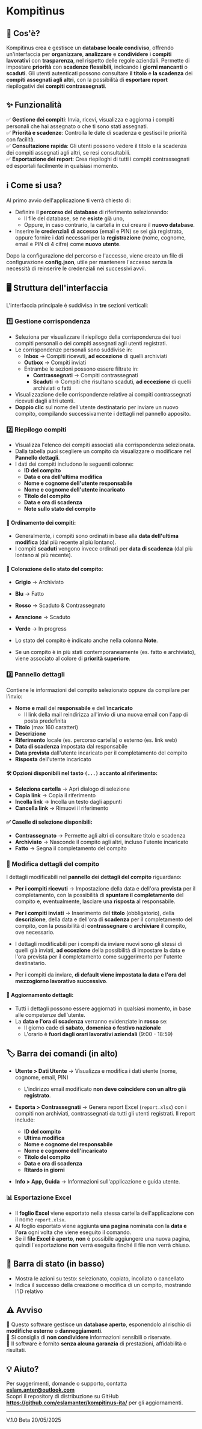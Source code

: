 # Kompitìnus

## 📌 Cos'è?
Kompitìnus crea e gestisce un **database locale condiviso**, offrendo un'interfaccia per **organizzare**, **analizzare** e **condividere** i **compiti lavorativi** con **trasparenza**, nel rispetto delle regole aziendali. Permette di impostare **priorità** con **scadenze flessibili**, indicando i **giorni mancanti** o **scaduti**. Gli utenti autenticati possono consultare **il titolo** e **la scadenza** dei **compiti assegnati agli altri**, con la possibilità di **esportare report** riepilogativi dei **compiti contrassegnati**.  

## ✨ Funzionalità
✅ **Gestione dei compiti**: Invia, ricevi, visualizza e aggiorna i compiti personali che hai assegnato o che ti sono stati assegnati.  
✅ **Priorità e scadenze**: Controlla le date di scadenza e gestisci le priorità con facilità.  
✅ **Consultazione rapida**: Gli utenti possono vedere il titolo e la scadenza dei compiti assegnati agli altri, se resi consultabili.  
✅ **Esportazione dei report**: Crea riepiloghi di tutti i compiti contrassegnati ed esportali facilmente in qualsiasi momento.  

## ℹ️ Come si usa?
Al primo avvio dell'applicazione ti verrà chiesto di:

- Definire il **percorso del database** di riferimento selezionando:  
  - Il file del database, se ne **esiste** già uno,  
  - Oppure, in caso contrario, la cartella in cui creare il **nuovo database**.     
- Inserire le **credenziali di accesso** (email e PIN) se sei già registrato, oppure fornire i dati necessari per la **registrazione** (nome, cognome, email e PIN di 4 cifre) come **nuovo utente**.

Dopo la configurazione del percorso e l'accesso, viene creato un file di configurazione **config.json**, utile per mantenere l'accesso senza la necessità di reinserire le credenziali nei successivi avvii.

## 🖥 Struttura dell'interfaccia
L'interfaccia principale è suddivisa in **tre** sezioni verticali:

### 1️⃣ Gestione corrispondenza
- Seleziona per visualizzare il riepilogo della corrispondenza dei tuoi compiti personali o dei compiti assegnati agli utenti registrati.
- Le corrispondenze personali sono suddivise in:
  - **Inbox** → Compiti ricevuti, **ad eccezione** di quelli archiviati
  - **Outbox** → Compiti inviati
  - Entrambe le sezioni possono essere filtrate in:
    - **Contrassegnati** → Compiti contrassegnati
    - **Scaduti** → Compiti che risultano scaduti, **ad eccezione** di quelli archiviati o fatti
- Visualizzazione delle corrispondenze relative ai compiti contrassegnati ricevuti dagli altri utenti.
- **Doppio clic** sul nome dell'utente destinatario per inviare un nuovo compito, compilando successivamente i dettagli nel pannello apposito.

### 2️⃣ Riepilogo compiti
- Visualizza l'elenco dei compiti associati alla corrispondenza selezionata.
- Dalla tabella puoi scegliere un compito da visualizzare o modificare nel **Pannello dettagli**.
- I dati dei compiti includono le seguenti colonne:
  - **ID del compito**
  - **Data e ora dell'ultima modifica**
  - **Nome e cognome dell'utente responsabile**
  - **Nome e cognome dell'utente incaricato**
  - **Titolo del compito**
  - **Data e ora di scadenza**
  - **Note sullo stato del compito**

#### 📌 Ordinamento dei compiti:
- Generalmente, i compiti sono ordinati in base alla **data dell'ultima modifica** (dal più recente al più lontano).
- I compiti **scaduti** vengono invece ordinati per **data di scadenza** (dal più lontano al più recente).

#### 🎨 Colorazione dello stato del compito:
- **Grigio** → Archiviato
- **Blu** → Fatto
- **Rosso** → Scaduto & Contrassegnato
- **Arancione** → Scaduto
- **Verde** → In progress

- Lo stato del compito è indicato anche nella colonna **Note**.
- Se un compito è in più stati contemporaneamente (es. fatto e archiviato), viene associato al colore di **priorità superiore**.

### 3️⃣ Pannello dettagli  
Contiene le informazioni del compito selezionato oppure da compilare per l'invio:  
- **Nome e mail** del **responsabile** e dell'**incaricato**
  - Il link della mail reindirizza all'invio di una nuova email con l'app di posta predefinita  
- **Titolo** (max 160 caratteri)  
- **Descrizione**  
- **Riferimento** locale (es. percorso cartella) o esterno (es. link web)  
- **Data di scadenza** impostata dal responsabile  
- **Data prevista** dall'utente incaricato per il completamento del compito   
- **Risposta** dell'utente incaricato  

#### 🛠 Opzioni disponibili nel tasto `(...)` accanto al riferimento:
- **Seleziona cartella** → Apri dialogo di selezione
- **Copia link** → Copia il riferimento
- **Incolla link** → Incolla un testo dagli appunti
- **Cancella link** → Rimuovi il riferimento

#### ✅ Caselle di selezione disponibili:
- **Contrassegnato** → Permette agli altri di consultare titolo e scadenza
- **Archiviato** → Nasconde il compito agli altri, incluso l'utente incaricato
- **Fatto** → Segna il completamento del compito

### 🔧 Modifica dettagli del compito  

I dettagli modificabili nel **pannello dei dettagli del compito** riguardano:  

- **Per i compiti ricevuti** → Impostazione della data e dell'ora **prevista** per il completamento, con la possibilità di **spuntare il completamento** del compito e, eventualmente, lasciare una **risposta** al responsabile.  

- **Per i compiti inviati** → Inserimento del **titolo** (obbligatorio), della **descrizione**, della data e dell'ora di **scadenza** per il completamento del compito, con la possibilità di **contrassegnare** o **archiviare** il compito, ove necessario.  

- I dettagli modificabili per i compiti da inviare nuovi sono gli stessi di quelli già inviati, **ad eccezione** della possibilità di impostare la data e l'ora prevista per il completamento come suggerimento per l'utente destinatario.
- Per i compiti da inviare, **di default viene impostata la data e l'ora del mezzogiorno lavorativo successivo**.

#### 🔄 Aggiornamento dettagli:
- Tutti i dettagli possono essere aggiornati in qualsiasi momento, in base alle competenze dell'utente.
- La **data e l'ora di scadenza** verranno evidenziate in **rosso** se:
  - Il giorno cade di **sabato, domenica o festivo nazionale**
  - L'orario è **fuori dagli orari lavorativi aziendali** (9:00 - 18:59)

## 🏷 Barra dei comandi (in alto)
- **Utente > Dati Utente** → Visualizza e modifica i dati utente (nome, cognome, email, PIN)
  - L'indirizzo email modificato **non deve coincidere con un altro già registrato**.
  
- **Esporta > Contrassegnati** → Genera report Excel (`report.xlsx`) con i compiti non archiviati, contrassegnati da tutti gli utenti registrati. Il report include:
  - **ID del compito**
  - **Ultima modifica**
  - **Nome e cognome del responsabile**
  - **Nome e cognome dell'incaricato**
  - **Titolo del compito**
  - **Data e ora di scadenza**
  - **Ritardo in giorni**

- **Info > App, Guida** → Informazioni sull'applicazione e guida utente.

### 📊 Esportazione Excel
- Il **foglio Excel** viene esportato nella stessa cartella dell'applicazione con il nome `report.xlsx`.  
- Al foglio esportato viene aggiunta **una pagina** nominata con la **data e l'ora** ogni volta che viene eseguito il comando.  
- Se il **file Excel è aperto**, **non** è possibile aggiungere una nuova pagina, quindi l'esportazione **non** verrà eseguita finché il file non verrà chiuso.  

## 📌 Barra di stato (in basso)
- Mostra le azioni su testo: selezionato, copiato, incollato o cancellato
- Indica il successo della creazione o modifica di un compito, mostrando l'ID relativo

## ⚠️ Avviso  
🔹 Questo software gestisce un **database aperto**, esponendolo al rischio di **modifiche esterne** o **danneggiamenti**.  
🔹 Si consiglia di **non condividere** informazioni sensibili o riservate.  
🔹 Il software è fornito **senza alcuna garanzia** di prestazioni, affidabilità o risultati.  

## 💡 Aiuto?  
Per suggerimenti, domande o supporto, contatta **eslam.anter@outlook.com**  
Scopri il repository di distribuzione su GitHub **https://github.com/eslamanter/kompitinus-ita/** per gli aggiornamenti.  

---
V.1.0 Beta
20/05/2025
